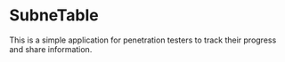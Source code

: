 # SubneTable

This is a simple application for penetration testers to track their progress and share information. 